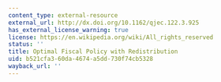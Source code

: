 ```yaml
---
content_type: external-resource
external_url: http://dx.doi.org/10.1162/qjec.122.3.925
has_external_license_warning: true
license: https://en.wikipedia.org/wiki/All_rights_reserved
status: ''
title: Optimal Fiscal Policy with Redistribution
uid: b521cfa3-60da-4674-a5dd-730f74cb5328
wayback_url: ''
---
```

